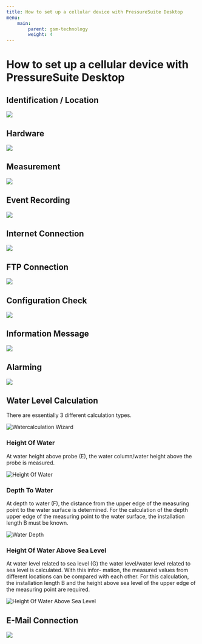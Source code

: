 ```yaml
---
title: How to set up a cellular device with PressureSuite Desktop
menu:
    main:
        parent: gsm-technology
        weight: 4
---
```


# How to set up a cellular device with PressureSuite Desktop

## Identification / Location 

![](../../Cellular_WizardLocation.png  "")

## Hardware

![](../../Cellular_WizardHardware.png  "")

## Measurement

![](../../Cellular_WizardMeasurement.png  "")

## Event Recording

![](../../Cellular_WizardEventOnOff.png  "")

## Internet Connection

![](../../Cellular_WizardInternetConnection.png  "")

## FTP Connection

![](../../Cellular_WizardFtpConnection.png  "")

## Configuration Check

![](../../Cellular_WizardConfigCheck.png  "")

## Information Message

![](../../Cellular_WizardInfoMessage.png  "")

## Alarming

![](../../Cellular_WizardAlarming.png  "")

## Water Level Calculation

There are essentially 3 different calculation types.

![Watercalculation Wizard](../../LoRa_WizardWaterCalc1.png  "Watercalculation Wizard")

### Height Of Water

At water height above probe (E), the water column/water height above the probe is measured.

![Height Of Water](../../WaterHeightDialog.png  "Height Of Water")

### Depth To Water

At depth to water (F), the distance from the upper edge of the measuring point to the water surface is determined. For 
the calculation of the depth upper edge of the measuring point to the water surface, the installation length B must be 
known. 

![Water Depth](../../WaterDepthDialog.png  "Water Depth")

### Height Of Water Above Sea Level

At water level related to sea level (G) the water level/water level related to sea level is calculated. With this infor-
mation, the measured values from different locations can be compared with each other. For this calculation, the 
installation length B and the height above sea level of the upper edge of the measuring point are required. 

![Height Of Water Above Sea Level](../../WaterHeightAboveSeaDialog.png  "Height Of Water Above Sea Level")

## E-Mail Connection

![](../../Cellular_WizardEmailConnection.png  "")